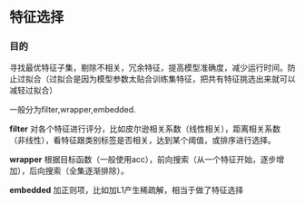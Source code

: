 # `特征选择`

### 目的 

寻找最优特征子集，剔除不相关，冗余特征，提高模型准确度，减少运行时间。防止过拟合（过拟合是因为模型参数太贴合训练集特征，把共有特征挑选出来就可以减轻过拟合）

一般分为filter,wrapper,embedded.

**filter** 对各个特征进行评分，比如皮尔逊相关系数（线性相关），距离相关系数（非线性），看特征跟类别标签是否相关，达到某个阈值，或排序进行选择。

**wrapper** 根据目标函数（一般使用acc），前向搜索（从一个特征开始，逐步增加），后向搜索（全集逐渐排除）。

**embedded** 加正则项，比如加L1产生稀疏解，相当于做了特征选择

